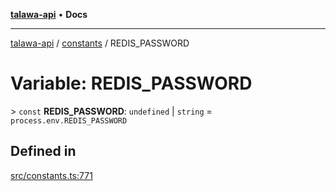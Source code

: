 [**talawa-api**](../../README.md) • **Docs**

***

[talawa-api](../../modules.md) / [constants](../README.md) / REDIS\_PASSWORD

# Variable: REDIS\_PASSWORD

\> `const` **REDIS\_PASSWORD**: `undefined` \| `string` = `process.env.REDIS_PASSWORD`

## Defined in

[src/constants.ts:771](https://github.com/PalisadoesFoundation/talawa-api/blob/f4877b986932181336f42a7336754de05976cd97/src/constants.ts#L771)
